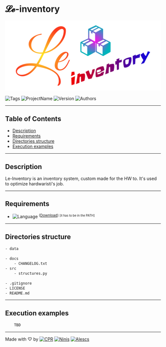 # 𝓛𝓮-inventory

![Logo](docs/le-inventory.png)

![Tags](https://badgen.net/badge/icon/%23LeInventory%20%23py/14406F1?icon=https://icons.getbootstrap.com/assets/icons/bookmarks-fill.svg&label&labelColor=FFF)
![ProjectName](https://badgen.net/badge/Project%20Name/Le-Inventory/0058E7?labelColor=000) ![Version](https://badgen.net/badge/Version/01.01/cyan?labelColor=000) ![Authors](https://badgen.net/badge/Authors/CPR%20Ninis%20Alescs/60C?labelColor=000)

---

## Table of Contents

- [Description](#description)
- [Requirements](#requirements)
- [Directories structure](#directories-structure)
- [Execution examples](#execution-examples)

---

## Description

Le-Inventory is an inventory system, custom made for the HW to.
It's used to optimize hardwaristi's job.

---

## Requirements

-  ![Language](https://badgen.net/badge/Python/v3.9+/FFD343?labelColor=3776AB&icon=pypi) <sup>([Download](https://www.python.org/downloads/)) <small>[it has to be in the PATH]</small></sup>
---

## Directories structure
	- data

	- docs
		- CHANGELOG.txt
	- src
		- structures.py

	- .gitignore
	- LICENSE
	- README.md
---

## Execution examples
```bash
	TBD
```
---

Made with ♡ by [![CPR](https://badgen.net/badge/icon/CPR/B67DFF?icon=github&label&labelColor=000)](https://github.com/chiarasabaini) [![Ninis](https://badgen.net/badge/icon/Ninis/B67DFF?icon=github&label&labelColor=000)](https://github.com/thomasnonis) [![Alescs](https://badgen.net/badge/icon/Alescs/B67DFF?icon=github&label&labelColor=000)](https://github.com/Alescs)